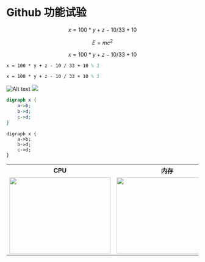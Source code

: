 # Github 功能试验

$$
x = 100 * y + z - 10 / 33 + 10 % 3
$$

```math
E = mc^{2}
```

```math
x = 100 * y + z - 10 / 33 + 10 % 3
```

```latex
x = 100 * y + z - 10 / 33 + 10 % 3
```

```tex
x = 100 * y + z - 10 / 33 + 10 % 3
```

![Alt text](https://raw.github.com/potherca-blog/StackOverflow/master/question.13808020.include-an-svg-hosted-on-github-in-markdown/controllers_brief.svg?sanitize=true)
<img src="https://raw.github.com/potherca-blog/StackOverflow/master/question.13808020.include-an-svg-hosted-on-github-in-markdown/controllers_brief.svg?sanitize=true">

```dot
digraph x {
    a->b;
    b->d;
    c->d;
}
```


```gv
digraph x {
    a->b;
    b->d;
    c->d;
}
```

<table border="0">
    <tr>
        <th>CPU</th>
        <th>内存</th>
        <th>主板</th>
    </tr>
    <tr>
        <td><img src=".images/hardware/cpu.png" width="265px" height="200px"></td>
        <td><img src=".images/hardware/memory.png" width="265px" height="200px"></td>
        <td><img src=".images/hardware/motherboard.png" width="265px" height="200px"></td>
    </tr>
</table>
